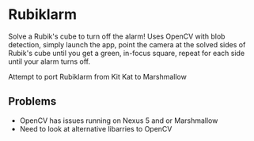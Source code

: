 # Rubiklarm
Solve a Rubik's cube to turn off the alarm! Uses OpenCV with blob detection, simply launch the app, point the camera at the solved sides of Rubik's cube until you get a green, in-focus square, repeat for each side until your alarm turns off.

Attempt to port Rubiklarm from Kit Kat to Marshmallow

## Problems
- OpenCV has issues running on Nexus 5 and or Marshmallow
- Need to look at alternative libarries to OpenCV
